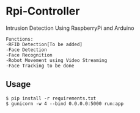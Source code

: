 # Rpi-Controller

Intrusion Detection Using RaspberryPi and Arduino
```
Functions:
-RFID Detection[To be added]
-Face Detection
-Face Recognition
-Robot Movement using Video Streaming
-Face Tracking to be done
```
## Usage

```
$ pip install -r requirements.txt
$ gunicorn -w 4 --bind 0.0.0.0:5000 run:app
```
